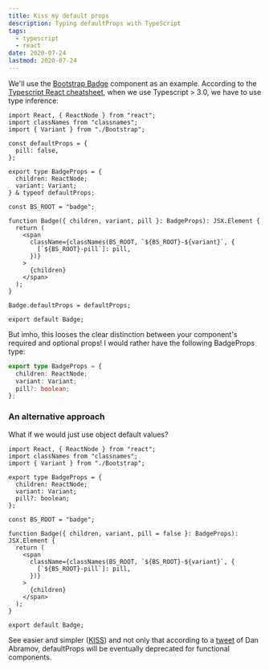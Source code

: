 ```yaml
---
title: Kiss my default props
description: Typing defaultProps with TypeScript
tags:
  - typescript
  - react
date: 2020-07-24
lastmod: 2020-07-24
---
```


We'll use the [Bootstrap Badge](https://getbootstrap.com/docs/4.0/components/badge/) component as an example. According to the [Typescript React cheatsheet](https://react-typescript-cheatsheet.netlify.app/docs/basic/getting-started/default_props), when we use Typescript > 3.0, we have to use type inference:

```tsx
import React, { ReactNode } from "react";
import classNames from "classnames";
import { Variant } from "./Bootstrap";

const defaultProps = {
  pill: false,
};

export type BadgeProps = {
  children: ReactNode;
  variant: Variant;
} & typeof defaultProps;

const BS_ROOT = "badge";

function Badge({ children, variant, pill }: BadgeProps): JSX.Element {
  return (
    <span
      className={classNames(BS_ROOT, `${BS_ROOT}-${variant}`, {
        [`${BS_ROOT}-pill`]: pill,
      })}
    >
      {children}
    </span>
  );
}

Badge.defaultProps = defaultProps;

export default Badge;
```

But imho, this looses the clear distinction between your component's required and optional props! I would rather have the following BadgeProps type:

```ts
export type BadgeProps = {
  children: ReactNode;
  variant: Variant;
  pill?: boolean;
};
```

### An alternative approach

What if we would just use object default values?

```tsx
import React, { ReactNode } from "react";
import classNames from "classnames";
import { Variant } from "./Bootstrap";

export type BadgeProps = {
  children: ReactNode;
  variant: Variant;
  pill?: boolean;
};

const BS_ROOT = "badge";

function Badge({ children, variant, pill = false }: BadgeProps): JSX.Element {
  return (
    <span
      className={classNames(BS_ROOT, `${BS_ROOT}-${variant}`, {
        [`${BS_ROOT}-pill`]: pill,
      })}
    >
      {children}
    </span>
  );
}

export default Badge;
```

See easier and simpler ([KISS](https://en.wikipedia.org/wiki/KISS_principle)) and not only that according to a [tweet](https://twitter.com/dan_abramov/status/1133878326358171650) of Dan Abramov, defaultProps will be eventually deprecated for functional components.
